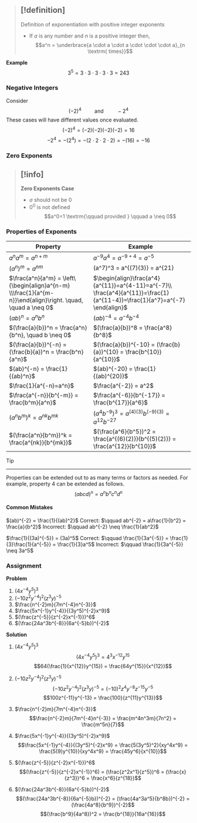 > [!definition]
> ---
> Definition of exponentiation with positive integer exponents
> - If $a$ is any number and $n$ is a positive integer then,
> $$a^n = \underbrace{a \cdot a \cdot a \cdot \cdot \cdot a}_{n \textrm{ times}}$$
> 

**Example**
$$3^5=3\cdot3\cdot3\cdot3\cdot3=243$$
### Negative Integers
Consider
$$(-2)^4 \qquad \textrm{ and } \qquad -2^4$$
These cases will have different values once evaluated.
$$(-2)^4 = (-2)(-2)(-2)(-2)=16$$
$$-2^4=-(2^4)=-(2\cdot2\cdot2\cdot2)=-(16)=-16$$
### Zero Exponents
> [!info]
> ---
> **Zero Exponents Case**
> - $a$ should not be 0
> - $0^0$ is not defined
> $$a^0=1 \textrm{\qquad provided } \qquad a \neq 0$$

### Properties of Exponents
| Property                                                                                                    | Example                                                                                                                    |
| ----------------------------------------------------------------------------------------------------------- | -------------------------------------------------------------------------------------------------------------------------- |
| $a^n a^m = a^{n+m}$                                                                                         | $a^{-9} a^4 = a^{-9+4} = a^{-5}$                                                                                           |
| $(a^n)^m = a^{nm}$                                                                                          | (a^7)^3 = a^{(7)(3)} = a^{21}                                                                                              |
| $\frac{a^n}{a^m} = \left\{\begin{align}a^{n-m} \\\frac{1}{a^{m-n}}\end{align}\right. \quad, \quad a \neq 0$ | $\begin{align}\frac{a^4}{a^{11}}=a^{4-11}=a^{-7}\\ \frac{a^4}{a^{11}}=\frac{1}{a^{11-4}}=\frac{1}{a^7}=a^{-7} \end{align}$ |
| $(ab)^n = a^nb^n$                                                                                           | $(ab)^{-4}=a^{-4}b^{-4}$                                                                                                   |
| $(\frac{a}{b})^n = \frac{a^n}{b^n}, \quad b \neq 0$                                                         | $(\frac{a}{b})^8 = \frac{a^8}{b^8}$                                                                                        |
| $(\frac{a}{b})^{-n} = (\frac{b}{a})^n = \frac{b^n}{a^n}$                                                    | $(\frac{a}{b})^{-10} = (\frac{b}{a})^{10} = \frac{b^{10}}{a^{10}}$                                                         |
| $(ab)^{-n} = \frac{1}{(ab)^n}$                                                                              | $(ab)^{-20} = \frac{1}{(ab)^{20}}$                                                                                         |
| $\frac{1}{a^{-n}=a^n}$                                                                                      | $\frac{a^{-2}} = a^2$                                                                                                      |
| $\frac{a^{-n}}{b^{-m}} = \frac{b^m}{a^n}$                                                                   | $\frac{a^{-6}}{b^{-17}} = \frac{b^{17}}{a^6}$                                                                              |
| $(a^nb^m)^k = a^{nk}b^{mk}$                                                                                 | $(a^4b^{-9})^3 = a^{(4)(3)}b^{(-9)(3)} = a^{12}b^{-27}$                                                                    |
| $(\frac{a^n}{b^m})^k = \frac{a^{nk}}{b^{mk}}$                                                               | $(\frac{a^6}{b^5})^2 = \frac{a^{(6)(2)}}{b^{(5)(2)}} = \frac{a^{12}}{b^{10}}$                                                                                                                           |

> [!tip]
> ---
> Properties can be extended out to as many terms or factors as needed. For example, property 4 can be extended as follows.
> $$(abcd)^n = a^nb^nc^nd^n$$

#### Common Mistakes
$(ab)^{-2} = \frac{1}{(ab)^2}$
Correct: $\qquad ab^{-2} = a\frac{1}{b^2} = \frac{a}{b^2}$
Incorrect: $\qquad ab^{-2} \neq \frac{1}{ab^2}$

$\frac{1}{(3a)^{-5}} = (3a)^5$
Correct: $\qquad \frac{1}{3a^{-5}} = \frac{1}{3}\frac{1}{a^{-5}} = \frac{1}{3}a^5$
Incorrect: $\qquad \frac{1}{3a^{-5}} \neq 3a^5$

### Assignment
**Problem**
1. $(4x^{-4}y^5)^3$
2. $(-10z^2y^{-4})^2(z^3y)^{-5}$
3. $\frac{n^{-2}m}{7m^{-4}n^{-3}}$
4. $\frac{5x^{-1}y^{-4}}{(3y^5)^{-2}x^9}$
5. $(\frac{z^{-5}}{z^{-2}x^{-1}})^6$
6. $(\frac{24a^3b^{-8}}{6a^{-5}b})^{-2}$

**Solution**
1. $(4x^{-4}y^5)^3$
$$(4x^{-4}y^5)^3 = 4^3x^{-12}y^{15}$$
$$64(\frac{1}{x^{12}}y^{15}) = \frac{64y^{15}}{x^{12}}$$

2. $(-10z^2y^{-4})^2(z^3y)^{-5}$
$$(-10z^2y^{-4})^2(z^3y)^{-5} = (-10)^2z^4y^{-8}z^{-15}y^{-5}$$
$$100z^{-11}y^{-13} = \frac{100}{z^{11}y^{13}}$$

3. $\frac{n^{-2}m}{7m^{-4}n^{-3}}$
$$\frac{n^{-2}m}{7m^{-4}n^{-3}} = \frac{m^4n^3m}{7n^2} = \frac{m^5n}{7}$$

4. $\frac{5x^{-1}y^{-4}}{(3y^5)^{-2}x^9}$
$$\frac{5x^{-1}y^{-4}}{(3y^5)^{-2}x^9} = \frac{5(3y^5)^2}{xy^4x^9} = \frac{5(9)y^{10}}{xy^4x^9} = \frac{45y^6}{x^{10}}$$

5. $(\frac{z^{-5}}{z^{-2}x^{-1}})^6$
$$(\frac{z^{-5}}{z^{-2}x^{-1}}^6) = (\frac{z^2x^1}{z^5})^6 = (\frac{x}{z^3})^6 = \frac{x^6}{z^{18}}$$

6. $(\frac{24a^3b^{-8}}{6a^{-5}b})^{-2}$
$$(\frac{24a^3b^{-8}}{6a^{-5}b})^{-2} = (\frac{4a^3a^5}{b^8b})^{-2} = (\frac{4a^8}{b^9})^{-2}$$
$$(\frac{b^9}{4a^8})^2 = \frac{b^{18}}{16a^{16}}$$